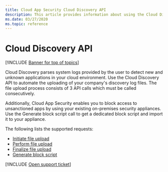 ```yaml
---
title: Cloud App Security Cloud Discovery API
description: This article provides information about using the Cloud Discovery API.
ms.date: 03/27/2020
ms.topic: reference
---
```

# Cloud Discovery API

[!INCLUDE [Banner for top of topics](includes/banner.md)]

Cloud Discovery parses system logs provided by the user to detect new and unknown applications in your cloud environment. Use the Cloud Discovery API to automate the uploading of your company's discovery log files. The file upload process consists of 3 API calls which must be called consecutively.

Additionally, Cloud App Security enables you to block access to unsanctioned apps by using your existing on-premises security appliances. Use the Generate block script call to get a dedicated block script and import it to your appliance.

The following lists the supported requests:

- [Initiate file upload](api-discovery-initiate.md)
- [Perform file upload](api-discovery-perform.md)
- [Finalize file upload](api-discovery-finalize.md)
- [Generate block script](api-discovery-script.md)

[!INCLUDE [Open support ticket](includes/support.md)]
